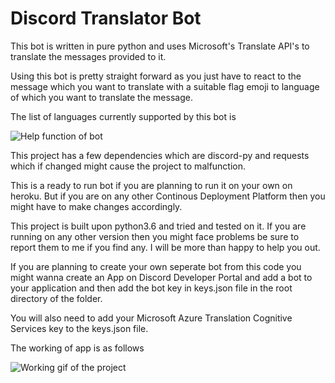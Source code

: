 # Discord Translator Bot

This bot is written in pure python and uses Microsoft's Translate API's to translate the messages provided to it.

Using this bot is pretty straight forward as you just have to react to the message which you want to translate with a suitable flag emoji to language of which you want to translate the message.

The list of languages currently supported by this bot is 

![Help function of bot](https://res.cloudinary.com/dtldj8hpa/image/upload/v1574605347/projects/bot-help.jpg)

This project has a few dependencies which are discord-py and requests which if changed might cause the project to malfunction.

This is a ready to run bot if you are planning to run it on your own on heroku. But if you are on any other Continous Deployment Platform then you might have to make changes accordingly.

This project is built upon python3.6 and tried and tested on it. If you are running on any other version then you might face problems be sure to report them to me if you find any. I will be more than happy to help you out.

If you are planning to create your own seperate bot from this code you might wanna create an App on Discord Developer Portal and add a bot to your application and then add the bot key in keys.json file in the root directory of the folder.

You will also need to add your Microsoft Azure Translation Cognitive Services key to the keys.json file.

The working of app is as follows

![Working gif of the project](https://res.cloudinary.com/dtldj8hpa/video/upload/v1574606694/projects/TranslateBot.gif)
